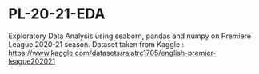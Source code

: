# PL-20-21-EDA
Exploratory Data Analysis using seaborn, pandas and numpy on Premiere League 2020-21 season. Dataset taken from Kaggle : https://www.kaggle.com/datasets/rajatrc1705/english-premier-league202021
